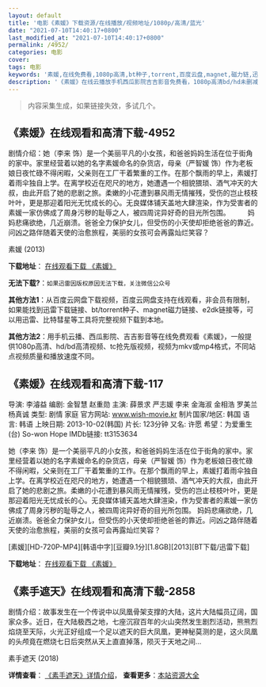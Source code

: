 ```yaml
---
layout: default
title: '电影《素媛》下载资源/在线播放/视频地址/1080p/高清/蓝光'
date: "2021-07-10T14:40:17+0800"
last_modified_at: "2021-07-10T14:40:17+0800"
permalink: /4952/
categories: 电影
cover:
tags: 电影
keywords: '素媛,在线免费看,1080p高清,bt种子,torrent,百度云盘,magnet,磁力链,迅雷下载资源'
description: '《素媛》在线云播放手机西瓜影院吉吉影音免费看，1080p高清bd/hd未删减完整版和tc抢先枪版，mkv/mp4格式，附带bt/torrent种子、magnet/磁力链、百度云盘、网盘资源迅雷下载链接'
---
```


>内容采集生成，如果链接失效，多试几个。


## 《素媛》在线观看和高清下载-4952

剧情介绍：她（李来 饰）是一个美丽平凡的小女孩，和爸爸妈妈生活在位于街角的家中。家里经营着以她的名字素媛命名的杂货店，母亲（严智媛 饰）作为老板娘日夜忙碌不得闲暇，父亲则在工厂干着繁重的工作。在那个飘雨的早上，素媛打着雨伞独自上学。在离学校近在咫尺的地方，她遭遇一个相貌猥琐、酒气冲天的大叔，由此开启了她的悲剧之旅。柔嫩的小花遭到暴风雨无情摧残，受伤的岂止枝枝叶叶，更是那迎着阳光无忧成长的心。无良媒体铺天盖地大肆渲染，作为受害者的素媛一家仿佛成了周身污秽的耻辱之人，被四周诧异好奇的目光所包围。  　　妈妈悲痛欲绝，几近崩溃。爸爸全力保护女儿，但受伤的小天使却拒绝爸爸的靠近。问凶之路伴随着天使的治愈旅程，美丽的女孩可会再露灿烂笑容？


素媛 (2013)

**下载地址**： [在线观看下载 《素媛》](https://www.btbtdy.me/btdy/dy3868.html) 


**无法下载?**：`如果迅雷因版权原因无法下载，关注微信公众号 `

**其他方法1**：从百度云网盘下载视频，百度云网盘支持在线观看，非会员有限制，如果能找到迅雷下载链接、bt/torrent种子、magnet磁力链接、e2dk链接等，可以用迅雷、比特彗星等工具将完整视频下载到本地。

**其他方法2**：用手机云播、西瓜影院、吉吉影音等在线免费观看《素媛》，一般提供1080p高清、hd/bd高清视频、tc抢先版视频，视频为mkv或mp4格式，不同站点视频质量和播放速度不同。


## 《素媛》在线观看和高清下载-117

导演: 李濬益 编剧: 金智慧 赵重勋 主演: 薛景求 严志媛 李来 金海淑 金相浩 罗美兰 杨真诚 类型: 剧情 家庭 官方网站: www.wish-movie.kr 制片国家/地区: 韩国 语言: 韩语 上映日期: 2013-10-02(韩国) 片长: 123分钟 又名: 许愿 希望：为爱重生(台) So-won Hope IMDb链接: tt3153634

她（李来 饰）是一个美丽平凡的小女孩，和爸爸妈妈生活在位于街角的家中。家里经营着以她的名字素媛命名的杂货店，母亲（严智媛 饰）作为老板娘日夜忙碌不得闲暇，父亲则在工厂干着繁重的工作。在那个飘雨的早上，素媛打着雨伞独自上学。在离学校近在咫尺的地方，她遭遇一个相貌猥琐、酒气冲天的大叔，由此开启了她的悲剧之旅。柔嫩的小花遭到暴风雨无情摧残，受伤的岂止枝枝叶叶，更是那迎着阳光无忧成长的心。无良媒体铺天盖地大肆渲染，作为受害者的素媛一家仿佛成了周身污秽的耻辱之人，被四周诧异好奇的目光所包围。 妈妈悲痛欲绝，几近崩溃。爸爸全力保护女儿，但受伤的小天使却拒绝爸爸的靠近。问凶之路伴随着天使的治愈旅程，美丽的女孩可会再露灿烂笑容？


[素媛][HD-720P-MP4][韩语中字][豆瓣9.1分][1.8GB][2013][BT下载/迅雷下载]

**下载地址**： [在线观看下载 《素媛》](https://www.btdx8.com/torrent/so-won_2013.html) 


## 《素手遮天》在线观看和高清下载-2858

剧情介绍：故事发生在一个传说中以凤凰骨架支撑的大陆，这片大陆幅员辽阔，国家众多。近日，在大陆极西之地，七座沉寂百年的火山突然发生剧烈活动，熊熊烈焰烧至天际，火光正好组成一个足以遮天的巨大凤凰，更神秘莫测的是，这火凤凰的头颅竟在燃烧七日后突然从天上直直掉落，陨灭于天地之间…


素手遮天 (2018)

**详情查看**： [《素手遮天》详情介绍](/movie/2858/)， **查看更多**：[本站资源大全](/movie/t/all/)

